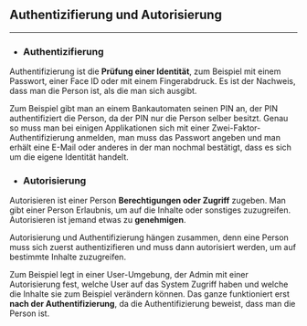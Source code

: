## Authentizifierung und Autorisierung
---

- ### Authentizifierung

Authentifizierung ist die **Prüfung einer Identität**, zum Beispiel mit einem Passwort, einer Face ID oder mit einem Fingerabdruck. Es ist der Nachweis, dass man die Person ist, als die man sich ausgibt. 
  
Zum Beispiel gibt man an einem Bankautomaten seinen PIN an, der PIN authentifiziert die Person, da der PIN nur die Person selber besitzt. Genau so muss man bei einigen Applikationen sich mit einer Zwei-Faktor-Authentifizierung anmelden, man muss das Passwort angeben und man erhält eine E-Mail oder anderes in der man nochmal bestätigt, dass es sich um die eigene Identität handelt. 

- ### Autorisierung

Autorisieren ist einer Person **Berechtigungen oder Zugriff** zugeben. Man gibt einer Person Erlaubnis, um auf die Inhalte oder sonstiges zuzugreifen. Autorisieren ist jemand etwas zu **genehmigen**.

Autorisierung und Authentifizierung hängen zusammen, denn eine Person muss sich zuerst authentizifieren und muss dann autorisiert werden, um auf bestimmte Inhalte zuzugreifen.

Zum Beispiel legt in einer User-Umgebung, der Admin mit einer Autorisierung fest, welche User auf das System Zugriff haben und welche die Inhalte sie zum Beispiel verändern können. Das ganze funktioniert erst **nach der Authentifizierung**, da die Authentifizierung beweist, dass man die Person ist. 
